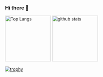 ### Hi there 👋
<p align="left"> 
  <img alt="Top Langs" height="150px" src="https://github-readme-stats.vercel.app/api/top-langs/?username=kanade147359&theme=radical&show_icons=true" />
  <img alt="github stats" height="150px" src="https://github-readme-stats.vercel.app/api?username=kanade147359&theme=onedark&show_icons=ture" />
</p>

[![trophy](https://github-profile-trophy.vercel.app/?username=kanade147359&theme=radical&column=7
)](https://github.com/ryo-ma/github-profile-trophy)

<!--
**Kanade147359/Kanade147359** is a ✨ _special_ ✨ repository because its `README.md` (this file) appears on your GitHub profile.


Here are some ideas to get you started:

- 🔭 I’m currently working on ...
- 🌱 I’m currently learning ...
- 👯 I’m looking to collaborate on ...
- 🤔 I’m looking for help with ...
- 💬 Ask me about ...
- 📫 How to reach me: ...
- 😄 Pronouns: ...
- ⚡ Fun fact: ...
-->
